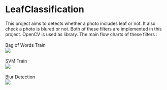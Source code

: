 LeafClassification 
================== 
This project aims to detects whether a photo includes leaf or not. It also check a photo is blured or not. Both of these filters are implemented in this project. OpenCV is used as library. The main flow charts of these filters :
<br/><br/>
Bag of Words Train
<br/> <img src="https://raw.github.com/cihanturkay/LeafClassification/master/LeafClassification/bow.png" /> <br/><br/> 
SVM Train 
<br/> <img src="https://raw.github.com/cihanturkay/LeafClassification/master/LeafClassification/svm.png" /> 
<br/><br/>
Blur Detection 
<br/> <img src="https://raw.github.com/cihanturkay/LeafClassification/master/LeafClassification/blur.png" /> 
